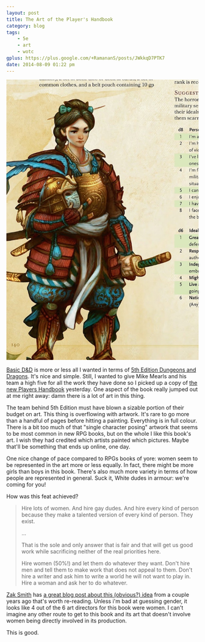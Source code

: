 ```yaml
---
layout: post
title: The Art of the Player's Handbook
category: blog
tags:
    - 5e
    - art
    - wotc
gplus: https://plus.google.com/+RamananS/posts/JWkkqD7PTK7
date: 2014-08-09 01:22 pm
---
```


![The Warrior](/assets/img/phb-warrior.jpg)

[Basic D&D][basic] is more or less all I wanted in terms of [5th Edition Dungeons and Dragons][dnd]. It's nice and simple. Still, I wanted to give Mike Mearls and his team a high five for all the work they have done so I picked up a copy of [the new Players Handbook][phb] yesterday. One aspect of the book really jumped out at me right away: damn there is a lot of art in this thing.

The team behind 5th Edition must have blown a sizable portion of their budget on art. This thing is overflowing with artwork. It's rare to go more than a handful of pages before hitting a painting. Everything is in full colour. There is a bit too much of that "single character posing" artwork that seems to be most common in new RPG books, but on the whole I like this book's art. I wish they had credited which artists painted which pictures. Maybe that'll be something that ends up online, one day.

One nice change of pace compared to RPGs books of yore: women seem to be represented in the art more or less equally. In fact, there might be more girls than boys in this book. There's also much more variety in terms of how people are represented in general. Suck it, White dudes in armour: we're coming for you!

How was this feat achieved?

> Hire lots of women. And hire gay dudes. And hire every kind of person because they make a talented version of every kind of person. They exist.
> 
> ...
>
> That is the sole and only answer that is fair and that will get us good work while sacrificing neither of the real priorities here.
>
> Hire women (50%!) and let them do whatever they want. Don't hire men and tell them to make work that does not appeal to them. Don't hire a writer and ask him to write a world he will not want to play in. Hire a woman and ask her to do whatever.

[Zak Smith][zak] has [a great blog post about this (obvious?) idea][hire-women] from a couple years ago that's worth re-reading. Unless i'm bad at guessing gender, it looks like 4 out of the 6 art directors for this book were women. I can't imagine any other route to get to this book and its art that doesn't involve women being directly involved in its production.

This is good.


[basic]: http://dnd.wizards.com/sites/default/files/media/DnDBasicRules%28No%20Background-PrinterFriendly%29_0.pdf
[dnd]: http://dnd.wizards.com/
[phb]: http://dnd.wizards.com/products/tabletop-games/rpg-products/rpg_playershandbook
[hire-women]: http://dndwithpornstars.blogspot.ca/2012/02/hire-women.html
[zak]: http://dndwithpornstars.blogspot.ca/